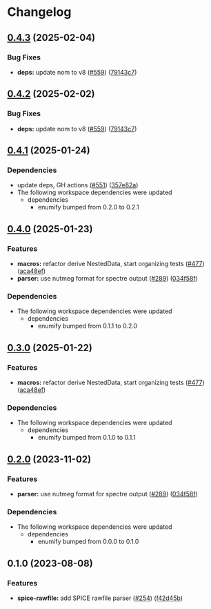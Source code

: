 # Changelog

## [0.4.3](https://github.com/ucb-substrate/substrate2/compare/nutlex-v0.4.2...nutlex-v0.4.3) (2025-02-04)


### Bug Fixes

* **deps:** update nom to v8 ([#559](https://github.com/ucb-substrate/substrate2/issues/559)) ([79143c7](https://github.com/ucb-substrate/substrate2/commit/79143c749367067b031bf23546b592b4e2f282a0))

## [0.4.2](https://github.com/ucb-substrate/substrate2/compare/nutlex-v0.4.1...nutlex-v0.4.2) (2025-02-02)


### Bug Fixes

* **deps:** update nom to v8 ([#559](https://github.com/ucb-substrate/substrate2/issues/559)) ([79143c7](https://github.com/ucb-substrate/substrate2/commit/79143c749367067b031bf23546b592b4e2f282a0))

## [0.4.1](https://github.com/ucb-substrate/substrate2/compare/nutlex-v0.4.0...nutlex-v0.4.1) (2025-01-24)


### Dependencies

* update deps, GH actions ([#551](https://github.com/ucb-substrate/substrate2/issues/551)) ([357e82a](https://github.com/ucb-substrate/substrate2/commit/357e82ae0a01317d3ad5afb33b5290d3ac10cd7a))
* The following workspace dependencies were updated
  * dependencies
    * enumify bumped from 0.2.0 to 0.2.1

## [0.4.0](https://github.com/ucb-substrate/substrate2/compare/nutlex-v0.3.0...nutlex-v0.4.0) (2025-01-23)


### Features

* **macros:** refactor derive NestedData, start organizing tests ([#477](https://github.com/ucb-substrate/substrate2/issues/477)) ([aca48ef](https://github.com/ucb-substrate/substrate2/commit/aca48ef7a49c959e35ec4614345a55e667ff5146))
* **parser:** use nutmeg format for spectre output ([#289](https://github.com/ucb-substrate/substrate2/issues/289)) ([034f58f](https://github.com/ucb-substrate/substrate2/commit/034f58f99c587c61003761971e76c26038de9b3b))


### Dependencies

* The following workspace dependencies were updated
  * dependencies
    * enumify bumped from 0.1.1 to 0.2.0

## [0.3.0](https://github.com/ucb-substrate/substrate2/compare/nutlex-v0.2.0...nutlex-v0.3.0) (2025-01-22)


### Features

* **macros:** refactor derive NestedData, start organizing tests ([#477](https://github.com/ucb-substrate/substrate2/issues/477)) ([aca48ef](https://github.com/ucb-substrate/substrate2/commit/aca48ef7a49c959e35ec4614345a55e667ff5146))


### Dependencies

* The following workspace dependencies were updated
  * dependencies
    * enumify bumped from 0.1.0 to 0.1.1

## [0.2.0](https://github.com/ucb-substrate/substrate2/compare/nutlex-v0.1.0...nutlex-v0.2.0) (2023-11-02)


### Features

* **parser:** use nutmeg format for spectre output ([#289](https://github.com/ucb-substrate/substrate2/issues/289)) ([034f58f](https://github.com/ucb-substrate/substrate2/commit/034f58f99c587c61003761971e76c26038de9b3b))


### Dependencies

* The following workspace dependencies were updated
  * dependencies
    * enumify bumped from 0.0.0 to 0.1.0

## 0.1.0 (2023-08-08)


### Features

* **spice-rawfile:** add SPICE rawfile parser ([#254](https://github.com/substrate-labs/substrate2/issues/254)) ([f42d45b](https://github.com/substrate-labs/substrate2/commit/f42d45b2caf8a65651906d724560c64e896a5580))
